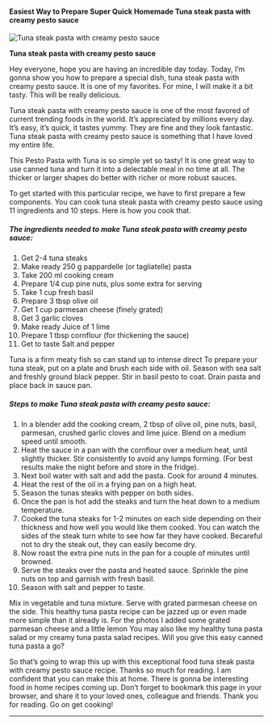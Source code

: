             

#### Easiest Way to Prepare Super Quick Homemade Tuna steak pasta with creamy pesto sauce

![Tuna steak pasta with creamy pesto sauce](https://img-global.cpcdn.com/recipes/3221a7d008e5d8e1/751x532cq70/tuna-steak-pasta-with-creamy-pesto-sauce-recipe-main-photo.jpg)

**Tuna steak pasta with creamy pesto sauce**

Hey everyone, hope you are having an incredible day today. Today, I’m gonna show you how to prepare a special dish, tuna steak pasta with creamy pesto sauce. It is one of my favorites. For mine, I will make it a bit tasty. This will be really delicious.

Tuna steak pasta with creamy pesto sauce is one of the most favored of current trending foods in the world. It’s appreciated by millions every day. It’s easy, it’s quick, it tastes yummy. They are fine and they look fantastic. Tuna steak pasta with creamy pesto sauce is something that I have loved my entire life.

This Pesto Pasta with Tuna is so simple yet so tasty! It is one great way to use canned tuna and turn it into a delectable meal in no time at all. The thicker or larger shapes do better with richer or more robust sauces.

To get started with this particular recipe, we have to first prepare a few components. You can cook tuna steak pasta with creamy pesto sauce using 11 ingredients and 10 steps. Here is how you cook that.

##### The ingredients needed to make Tuna steak pasta with creamy pesto sauce:

1.  Get 2-4 tuna steaks
2.  Make ready 250 g pappardelle (or tagliatelle) pasta
3.  Take 200 ml cooking cream
4.  Prepare 1/4 cup pine nuts, plus some extra for serving
5.  Take 1 cup fresh basil
6.  Prepare 3 tbsp olive oil
7.  Get 1 cup parmesan cheese (finely grated)
8.  Get 3 garlic cloves
9.  Make ready Juice of 1 lime
10.  Prepare 1 tbsp cornflour (for thickening the sauce)
11.  Get to taste Salt and pepper

Tuna is a firm meaty fish so can stand up to intense direct To prepare your tuna steak, put on a plate and brush each side with oil. Season with sea salt and freshly ground black pepper. Stir in basil pesto to coat. Drain pasta and place back in sauce pan.

##### Steps to make Tuna steak pasta with creamy pesto sauce:

1.  In a blender add the cooking cream, 2 tbsp of olive oil, pine nuts, basil, parmesan, crushed garlic cloves and lime juice. Blend on a medium speed until smooth.
2.  Heat the sauce in a pan with the cornflour over a medium heat, until slightly thicker. Stir consistently to avoid any lumps forming. (For best results make the night before and store in the fridge).
3.  Next boil water with salt and add the pasta. Cook for around 4 minutes.
4.  Heat the rest of the oil in a frying pan on a high heat.
5.  Season the tunas steaks with pepper on both sides.
6.  Once the pan is hot add the steaks and turn the heat down to a medium temperature.
7.  Cooked the tuna steaks for 1-2 minutes on each side depending on their thickness and how well you would like them cooked. You can watch the sides of the steak turn white to see how far they have cooked. Becareful not to dry the steak out, they can easily become dry.
8.  Now roast the extra pine nuts in the pan for a couple of minutes until browned.
9.  Serve the steaks over the pasta and heated sauce. Sprinkle the pine nuts on top and garnish with fresh basil.
10.  Season with salt and pepper to taste.

Mix in vegetable and tuna mixture. Serve with grated parmesan cheese on the side. This healthy tuna pasta recipe can be jazzed up or even made more simple than it already is. For the photos I added some grated parmesan cheese and a little lemon You may also like my healthy tuna pasta salad or my creamy tuna pasta salad recipes. Will you give this easy canned tuna pasta a go?

So that’s going to wrap this up with this exceptional food tuna steak pasta with creamy pesto sauce recipe. Thanks so much for reading. I am confident that you can make this at home. There is gonna be interesting food in home recipes coming up. Don’t forget to bookmark this page in your browser, and share it to your loved ones, colleague and friends. Thank you for reading. Go on get cooking!

* * *